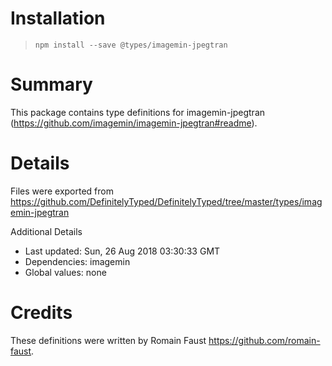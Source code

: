 # Installation
> `npm install --save @types/imagemin-jpegtran`

# Summary
This package contains type definitions for imagemin-jpegtran (https://github.com/imagemin/imagemin-jpegtran#readme).

# Details
Files were exported from https://github.com/DefinitelyTyped/DefinitelyTyped/tree/master/types/imagemin-jpegtran

Additional Details
 * Last updated: Sun, 26 Aug 2018 03:30:33 GMT
 * Dependencies: imagemin
 * Global values: none

# Credits
These definitions were written by Romain Faust <https://github.com/romain-faust>.

